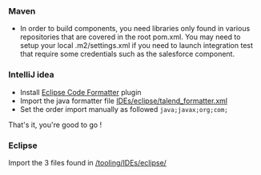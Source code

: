 ### Maven
 * In order to build components, you need libraries only found in various repositories that are covered in the root pom.xml. 
 You may need to setup your local .m2/settings.xml if you need to launch integration test that require some credentials such as the salesforce component.  
 

### IntelliJ idea
 * Install [Eclipse Code Formatter](https://plugins.jetbrains.com/plugin/6546) plugin
 * Import the java formatter file [IDEs/eclipse/talend_formatter.xml](/tooling/IDEs/eclipse/talend_formatter.xml)
 * Set the order import manually as followed `java;javax;org;com;`

That's it, you're good to go !

### Eclipse
Import the 3 files found in [/tooling/IDEs/eclipse/](/tooling/IDEs/eclipse/)
